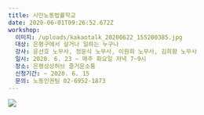 ```yaml
---
title: 시민노동법률학교
date: 2020-06-01T09:26:52.672Z
workshop:
  이미지: /uploads/kakaotalk_20200622_155200385.jpg
  대상: 은평구에서 살거나 일하는 누구나
  강사: 윤선호 노무사, 정문식 노무사, 이원희 노무사, 김희향 노무사
  일시: 2020. 6. 23 ~ 매주 화요일 저녁 7~9시
  장소: 은평상상허브 즐거운소통
  신청기간: ~ 2020. 6. 15
  문의: 노동인권팀 02-6952-1873
---
```

![ ](/uploads/kakaotalk_20200622_155200385.jpg " ")